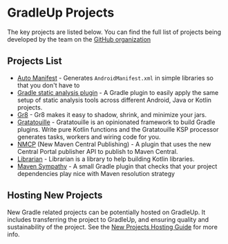 # GradleUp Projects

The key projects are listed below.
You can find the full list of projects being developed by the team
on the [GitHub organization](https://github.com/GradleUp)

## Projects List

- [Auto Manifest](../auto-manifest/README.md) -
  Generates `AndroidManifest.xml` in simple libraries so that you don't have to
- [Gradle static analysis plugin](../static-analysis-plugin/README.md) -
  A Gradle plugin to easily apply the same setup of static analysis tools
  across different Android, Java or Kotlin projects.
- [Gr8](../gr8/README.md) -
  Gr8 makes it easy to shadow, shrink, and minimize your jars.
- [Gratatouille](../gratatouille/README.md) -
  Gratatouille is an opinionated framework to build Gradle plugins. Write pure Kotlin functions and the Gratatouille KSP processor generates tasks, workers and wiring code for you.
- [NMCP](../nmcp/README.md) (New Maven Central Publishing) -
  A plugin that uses the new Central Portal publisher API to publish to Maven Central.
- [Librarian](../librarian/README.md) -
  Librarian is a library to help building Kotlin libraries.
- [Maven Sympathy](../maven-sympathy/README.md) -
  A small Gradle plugin that checks that your project dependencies play nice with Maven resolution strategy

## Hosting New Projects

New Gradle related projects can be potentially hosted on GradleUp.
It includes transferring the project to GradleUp,
and ensuring quality and sustainability of the project.
See the [New Projects Hosting Guide](../docs/community/hosting.md) for more info.
